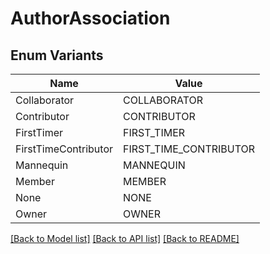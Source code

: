 # AuthorAssociation

## Enum Variants

| Name | Value |
|---- | -----|
| Collaborator | COLLABORATOR |
| Contributor | CONTRIBUTOR |
| FirstTimer | FIRST_TIMER |
| FirstTimeContributor | FIRST_TIME_CONTRIBUTOR |
| Mannequin | MANNEQUIN |
| Member | MEMBER |
| None | NONE |
| Owner | OWNER |


[[Back to Model list]](../README.md#documentation-for-models) [[Back to API list]](../README.md#documentation-for-api-endpoints) [[Back to README]](../README.md)


